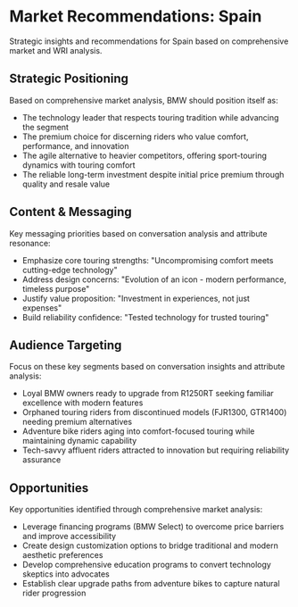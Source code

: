 # Market Recommendations: Spain

Strategic insights and recommendations for Spain based on comprehensive market and WRI analysis.

## Strategic Positioning
Based on comprehensive market analysis, BMW should position itself as:
- The technology leader that respects touring tradition while advancing the segment
- The premium choice for discerning riders who value comfort, performance, and innovation
- The agile alternative to heavier competitors, offering sport-touring dynamics with touring comfort
- The reliable long-term investment despite initial price premium through quality and resale value

## Content & Messaging
Key messaging priorities based on conversation analysis and attribute resonance:
- Emphasize core touring strengths: "Uncompromising comfort meets cutting-edge technology"
- Address design concerns: "Evolution of an icon - modern performance, timeless purpose"
- Justify value proposition: "Investment in experiences, not just expenses"
- Build reliability confidence: "Tested technology for trusted touring"

## Audience Targeting
Focus on these key segments based on conversation insights and attribute analysis:
- Loyal BMW owners ready to upgrade from R1250RT seeking familiar excellence with modern features
- Orphaned touring riders from discontinued models (FJR1300, GTR1400) needing premium alternatives
- Adventure bike riders aging into comfort-focused touring while maintaining dynamic capability
- Tech-savvy affluent riders attracted to innovation but requiring reliability assurance

## Opportunities
Key opportunities identified through comprehensive market analysis:
- Leverage financing programs (BMW Select) to overcome price barriers and improve accessibility
- Create design customization options to bridge traditional and modern aesthetic preferences
- Develop comprehensive education programs to convert technology skeptics into advocates
- Establish clear upgrade paths from adventure bikes to capture natural rider progression